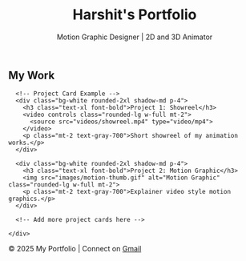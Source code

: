 <!DOCTYPE html>
<html lang="en">
<head>
  <meta charset="UTF-8">
  <meta name="viewport" content="width=device-width, initial-scale=1.0">
  <link href="https://cdn.jsdelivr.net/npm/tailwindcss@2.2.19/dist/tailwind.min.css" rel="stylesheet">
</head>
<body class="bg-gray-100 text-gray-900 font-sans">
  <!-- Header -->
  <header class="bg-white shadow-md p-6">
    <h1 class="text-3xl font-bold">Harshit's Portfolio</h1>
    <p class="text-gray-600">Motion Graphic Designer | 2D and 3D Animator</p>
  </header>

  <!-- Projects Section -->
  <main class="max-w-5xl mx-auto p-6">
    <h2 class="text-2xl font-semibold mb-4">My Work</h2>
    <div class="grid grid-cols-1 md:grid-cols-2 gap-6">

      <!-- Project Card Example -->
      <div class="bg-white rounded-2xl shadow-md p-4">
        <h3 class="text-xl font-bold">Project 1: Showreel</h3>
        <video controls class="rounded-lg w-full mt-2">
          <source src="videos/showreel.mp4" type="video/mp4">
        </video>
        <p class="mt-2 text-gray-700">Short showreel of my animation works.</p>
      </div>

      <div class="bg-white rounded-2xl shadow-md p-4">
        <h3 class="text-xl font-bold">Project 2: Motion Graphic</h3>
        <img src="images/motion-thumb.gif" alt="Motion Graphic" class="rounded-lg w-full mt-2">
        <p class="mt-2 text-gray-700">Explainer video style motion graphics.</p>
      </div>

      <!-- Add more project cards here -->

    </div>
  </main>

  <!-- Footer -->
  <footer class="bg-gray-900 text-white text-center p-4 mt-8">
    <p>© 2025 My Portfolio | Connect on 
      <a href="https://mail.google.com/mail/?view=cm&fs=1&to=soniharshit934@gmail.com" class="underline">Gmail</a>
    </p>
  </footer>
</body>
</html>
